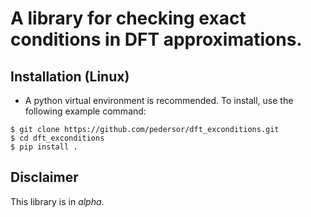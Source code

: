 A library for checking exact conditions in DFT approximations.
===============================

Installation (Linux)
------------

* A python virtual environment is recommended. To install, use the following example command:
```
$ git clone https://github.com/pedersor/dft_exconditions.git
$ cd dft_exconditions
$ pip install .
```

## Disclaimer
This library is in *alpha*.
